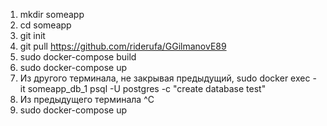1. mkdir someapp
2. cd someapp
3. git init
4. git pull https://github.com/riderufa/GGilmanovE89
5. sudo docker-compose build
6. sudo docker-compose up
7. Из другого терминала, не закрывая предыдущий, sudo docker exec -it someapp_db_1 psql -U postgres -c "create database test"
8. Из предыдущего терминала ^C
9. sudo docker-compose up
